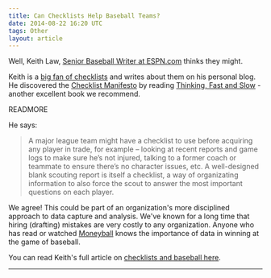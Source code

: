 ```yaml
---
title: Can Checklists Help Baseball Teams?
date: 2014-08-22 16:20 UTC
tags: Other
layout: article
---
```


Well, Keith Law, <a href="http://search.espn.go.com/keith-law">Senior Baseball Writer at ESPN.com</a> thinks they might.

Keith is a <a href="http://meadowparty.com/blog/2014/06/11/the-checklist-manifesto/">big fan of checklists</a> and writes about them on his personal blog. He discovered the <a href="http://www.amazon.com/Checklist-Manifesto-How-Things-Right-ebook/dp/B0030V0PEW">Checklist Manifesto</a> by reading <a href="http://www.amazon.com/exec/obidos/ASIN/B00555X8OA/">Thinking, Fast and Slow</a> - another excellent book we recommend.

READMORE

He says:

> A major league team might have a checklist to use before acquiring any player in trade, for example – looking at recent reports and game logs to make sure he’s not injured, talking to a former coach or teammate to ensure there’s no character issues, etc. A well-designed blank scouting report is itself a checklist, a way of organizating information to also force the scout to answer the most important questions on each player.

We agree! This could be part of an organization's more disciplined approach to data capture and analysis.  We've known for a long time that hiring (drafting) mistakes are very costly to any organization.  Anyone who has read or watched <a href="http://en.wikipedia.org/wiki/Moneyball">Moneyball</a> knows the importance of data in winning at the game of baseball.

You can read Keith's full article on <a href="http://meadowparty.com/blog/2014/06/11/the-checklist-manifesto/">checklists and baseball here</a>.

***
